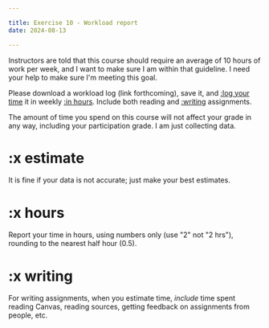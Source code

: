 ```yaml
---

title: Exercise 10 - Workload report
date: 2024-08-13

---
```


Instructors are told that this course should require an average of 10 hours of work per week, and I want to make sure I am within that guideline. I need your help to make sure I'm meeting this goal.

Please download a workload log (link forthcoming), save it, and [:log your time](#x-estimate) it in weekly [:in hours](#x-hours). Include both reading and [:writing](#x-writing) assignments.

The amount of time you spend on this course will not affect your grade in any way, including your participation grade. I am just collecting data.

# :x estimate

It is fine if your data is not accurate; just make your best estimates.

# :x hours

Report your time in hours, using numbers only (use "2" not "2 hrs"), rounding to the nearest half hour (0.5).

# :x writing

For writing assignments, when you estimate time, _include_ time spent reading Canvas, reading sources, getting feedback on assignments from people, etc.
